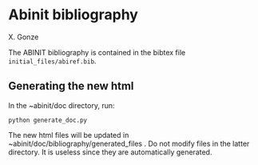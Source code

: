 Abinit bibliography
===================

X. Gonze

The ABINIT bibliography is contained in the bibtex file `initial_files/abiref.bib`.

## Generating the new html

In the ~abinit/doc directory, run:

    python generate_doc.py

The new html files will be updated in ~abinit/doc/bibliography/generated_files .
Do not modify files in the latter directory. It is useless since they are automatically generated.
